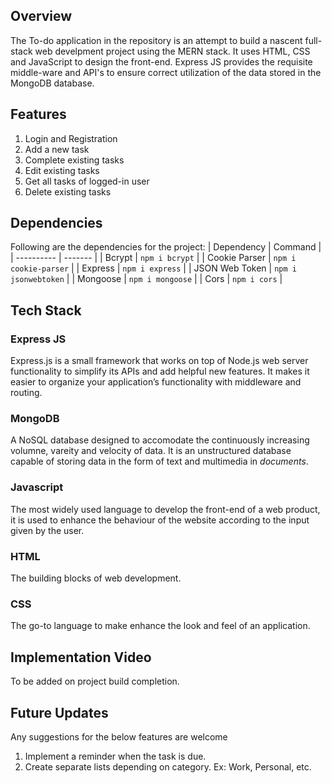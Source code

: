 ## Overview

The To-do application in the repository is an attempt to build a nascent full-stack web develpment project using the MERN stack. It uses HTML, CSS and JavaScript to design the front-end. Express JS provides the requisite middle-ware and API's to ensure correct utilization of the data stored in the MongoDB database.

## Features

1. Login and Registration
2. Add a new task
3. Complete existing tasks
4. Edit existing tasks
5. Get all tasks of logged-in user
6. Delete existing tasks

## Dependencies

Following are the dependencies for the project:
| Dependency | Command |
| ---------- | ------- |
| Bcrypt | `npm i bcrypt` |
| Cookie Parser | `npm i cookie-parser` |
| Express | `npm i express` |
| JSON Web Token | `npm i jsonwebtoken` |
| Mongoose | `npm i mongoose` |
| Cors | `npm i cors` |

## Tech Stack

### Express JS
Express.js is a small framework that works on top of Node.js web server functionality to simplify its APIs and add helpful new features. It makes it easier to organize your application’s functionality with middleware and routing.

### MongoDB
A NoSQL database designed to accomodate the continuously increasing volumne, vareity and velocity of data. It is an unstructured database capable of storing data in the form of text and multimedia in _documents_.

### Javascript
The most widely used language to develop the front-end of a web product, it is used to enhance the behaviour of the website according to the input given by the user.

### HTML
The building blocks of web development.

### CSS
The go-to language to make enhance the look and feel of an application.

## Implementation Video
To be added on project build completion.

## Future Updates
Any suggestions for the below features are welcome

1. Implement a reminder when the task is due.
2. Create separate lists depending on category. Ex: Work, Personal, etc.

